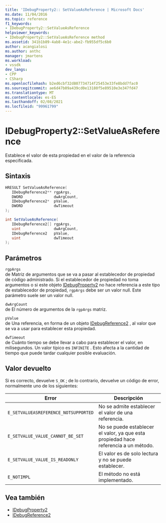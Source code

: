 ```yaml
---
title: 'IDebugProperty2:: SetValueAsReference | Microsoft Docs'
ms.date: 11/04/2016
ms.topic: reference
f1_keywords:
- IDebugProperty2::SetValueAsReference
helpviewer_keywords:
- IDebugProperty2::SetValueAsReference method
ms.assetid: 341b1b89-4ab8-4e1c-abe2-fb955df5c6b0
author: acangialosi
ms.author: anthc
manager: jmartens
ms.workload:
- vssdk
dev_langs:
- CPP
- CSharp
ms.openlocfilehash: b2ed6cbf32d807734714f25453e33fe8bdd7fac0
ms.sourcegitcommit: ae6d47b09a439cd0e13180f5e89510e3e347fd47
ms.translationtype: MT
ms.contentlocale: es-ES
ms.lasthandoff: 02/08/2021
ms.locfileid: "99961799"
---
```

# <a name="idebugproperty2setvalueasreference"></a>IDebugProperty2::SetValueAsReference
Establece el valor de esta propiedad en el valor de la referencia especificada.

## <a name="syntax"></a>Sintaxis

```cpp
HRESULT SetValueAsReference(
   IDebugReference2** rgpArgs,
   DWORD              dwArgCount,
   IDebugReference2*  pValue,
   DWORD              dwTimeout
);
```

```csharp
int SetValueAsReference(
   IDebugReference2[] rgpArgs,
   uint               dwArgCount,
   IDebugReference2   pValue,
   uint               dwTimeout
);
```

## <a name="parameters"></a>Parámetros
`rgpArgs`\
de Matriz de argumentos que se va a pasar al establecedor de propiedad de código administrado. Si el establecedor de propiedad no toma argumentos o si este objeto [IDebugProperty2](../../../extensibility/debugger/reference/idebugproperty2.md) no hace referencia a este tipo de establecedor de propiedad, `rgpArgs` debe ser un valor null. Este parámetro suele ser un valor null.

`dwArgCount`\
de El número de argumentos de la `rgpArgs` matriz.

`pValue`\
de Una referencia, en forma de un objeto [IDebugReference2](../../../extensibility/debugger/reference/idebugreference2.md) , al valor que se va a usar para establecer esta propiedad.

`dwTimeout`\
de Cuánto tiempo se debe llevar a cabo para establecer el valor, en milisegundos. Un valor típico es `INFINITE` . Esto afecta a la cantidad de tiempo que puede tardar cualquier posible evaluación.

## <a name="return-value"></a>Valor devuelto
 Si es correcto, devuelve `S_OK` ; de lo contrario, devuelve un código de error, normalmente uno de los siguientes:

|Error|Descripción|
|-----------|-----------------|
|`E_SETVALUEASREFERENCE_NOTSUPPORTED`|No se admite establecer el valor de una referencia.|
|`E_SETVALUE_VALUE_CANNOT_BE_SET`|No se puede establecer el valor, ya que esta propiedad hace referencia a un método.|
|`E_SETVALUE_VALUE_IS_READONLY`|El valor es de solo lectura y no se puede establecer.|
|`E_NOTIMPL`|El método no está implementado.|

## <a name="see-also"></a>Vea también
- [IDebugProperty2](../../../extensibility/debugger/reference/idebugproperty2.md)
- [IDebugReference2](../../../extensibility/debugger/reference/idebugreference2.md)
